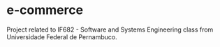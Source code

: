# e-commerce

Project related to IF682 - Software and Systems Engineering class from Universidade Federal de Pernambuco.
